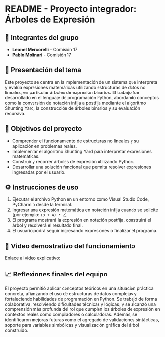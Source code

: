 # README - Proyecto integrador: Árboles de Expresión

## 👥 Integrantes del grupo
- **Leonel Mercorelli** - Comisión 17
- **Pablo Molinari** - Comisión 17

## 📘 Presentación del tema
Este proyecto se centra en la implementación de un sistema que interpreta y evalúa expresiones matemáticas utilizando estructuras de datos no lineales, en particular árboles de expresión binarios. El trabajo fue desarrollado en el lenguaje de programación Python, abordando conceptos como la conversión de notación infija a postfija mediante el algoritmo Shunting Yard, la construcción de árboles binarios y su evaluación recursiva.

## 🎯 Objetivos del proyecto
- Comprender el funcionamiento de estructuras no lineales y su aplicación en problemas reales.
- Implementar el algoritmo Shunting Yard para interpretar expresiones matemáticas.
- Construir y recorrer árboles de expresión utilizando Python.
- Desarrollar una solución funcional que permita resolver expresiones ingresadas por el usuario.

## ⚙️ Instrucciones de uso
1. Ejecutar el archivo Python en un entorno como Visual Studio Code, PyCharm o desde la terminal.
2. Ingresar una expresión matemática en notación infija cuando se solicite (por ejemplo: `(3 + 4) * 2`).
3. El programa mostrará la expresión en notación postfija, construirá el árbol y resolverá el resultado final.
4. El usuario podrá seguir ingresando expresiones o finalizar el programa.

## 🎥 Video demostrativo del funcionamiento
Enlace al video explicativo: 

## 📈 Reflexiones finales del equipo
El proyecto permitió aplicar conceptos teóricos en una situación práctica concreta, afianzando el uso de estructuras de datos complejas y fortaleciendo habilidades de programación en Python. Se trabajó de forma colaborativa, resolviendo dificultades técnicas y lógicas, y se alcanzó una comprensión más profunda del rol que cumplen los árboles de expresión en contextos reales como compiladores o calculadoras. Además, se identificaron mejoras futuras como el agregado de validaciones sintácticas, soporte para variables simbólicas y visualización gráfica del árbol construido.
